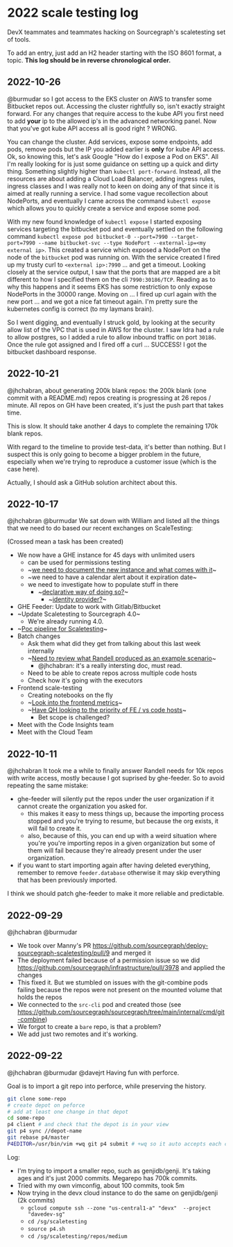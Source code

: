 # 2022 scale testing log

DevX teammates and teammates hacking on Sourcegraph's scaletesting set of tools.

To add an entry, just add an H2 header starting with the ISO 8601 format, a topic.
**This log should be in reverse chronological order.**

## 2022-10-26

@burmudar so I got access to the EKS cluster on AWS to transfer some Bitbucket repos out. Accessing the cluster rightfully so, isn't exactly straight forward. For any changes that require access to the kube API you first need to add **your** ip to the allowed ip's in the advanced networking panel. Now that you've got kube API access all is good right ? WRONG.

You can change the cluster. Add services, expose some endpoints, add pods, remove pods but the IP you added earlier is **only** for kube API access. Ok, so knowing this, let's ask Google "How do I expose a Pod on EKS". All I'm really looking for is just some guidance on setting up a quick and dirty thing. Something slightly higher than `kubectl port-forward`. Instead, all the resources are about adding a Cloud Load Balancer, adding ingress rules, ingress classes and I was really not to keen on doing any of that since it is aimed at really running a service. I had some vague recollection about NodePorts, and eventually I came across the command `kubectl expose` which allows you to quickly create a service and expose some pod.

With my new found knowledge of `kubectl expose` I started exposing services targeting the bitbucket pod and eventually settled on the following command `kubectl expose pod bitbucket-0 --port=7990 --target-port=7990 --name bitbucket-svc --type NodePort --external-ip=<my external ip>`. This created a service which exposed a NodePort on the node of the `bitbucket` pod was running on. With the service created I fired up my trusty curl to `<external ip>:7990` ... and get a timeout. Looking closely at the service output, I saw that the ports that are mapped are a bit different to how I specified them on the cli `7990:30186/TCP`. Reading as to why this happens and it seems EKS has some restriction to only expose NodePorts in the 30000 range. Moving on ... I fired up curl again with the new port ... and we got a nice fat timeout again. I'm pretty sure the kubernetes config is correct (to my laymans brain).

So I went digging, and eventually I struck gold, by looking at the security allow list of the VPC that is used in AWS for the cluster. I saw Idra had a rule to allow postgres, so I added a rule to allow inbound traffic on port `30186`. Once the rule got assigned and I fired off a curl ... SUCCESS! I got the bitbucket dashboard response.

## 2022-10-21

@jhchabran, about generating 200k blank repos: the 200k blank (one commit with a README.md) repos creating is progressing at 26 repos / minute.  All repos on GH have been created, it's just the push part that takes time.

This is slow. It should take another 4 days to complete the remaining 170k blank repos.

With regard to the timeline to provide test-data, it's better than nothing. But I suspect this is only going to become a bigger problem in the future, especially when we're trying to reproduce a customer issue (which is the case here).

Actually, I should ask a GitHub solution architect about this.

## 2022-10-17

@jhchabran @burmudar We sat down with William and listed all the things that we need to do based our recent exchanges on ScaleTesting:

(Crossed mean a task has been created)

- We now have a GHE instance for 45 days with unlimited users
  - can be used for permissions testing
  - ~[we need to document the new instance and what comes with it](https://github.com/sourcegraph/sourcegraph/issues/43032)~
  - ~we need to have a calendar alert about it expiration date~
  - we need to investigate how to populate stuff in there
    - ~[declarative way of doing so?](https://github.com/sourcegraph/sourcegraph/issues/43045)~
      - ~[identity provider?](https://github.com/sourcegraph/sourcegraph/issues/43044)~
- GHE Feeder: Update to work with Gitlab/Bitbucket
- ~Update Scaletesting to Sourcegraph 4.0~
  - We're already running 4.0.
- ~[Poc pipeline for Scaletesting](https://github.com/sourcegraph/sourcegraph/issues/43042)~
- Batch changes
  - Ask them what did they get from talking about this last week internally
  - ~[Need to review what Randell produced as an example scenario](https://github.com/sourcegraph/sourcegraph/issues/43043)~
    - @jhchabran: it's a really intersting doc, must read.
  - Need to be able to create repos across multiple code hosts
  - Check how it's going with the executors
- Frontend scale-testing
  - Creating notebooks on the fly
  - ~[Look into the frontend metrics](https://github.com/sourcegraph/sourcegraph/issues/42493#issuecomment-1280828981)~
  - ~[Have QH looking to the priority of FE / vs code hosts](https://sourcegraph.slack.com/archives/C02MWRMAFR8/p1666012184759779)~
    - Bet scope is challenged?
- Meet with the Code Insights team
- Meet with the Cloud Team

## 2022-10-11

@jhchabran It took me a while to finally answer Randell needs for 10k repos with write access, mostly because I got suprised by ghe-feeder. So to avoid repeating the same mistake:

- ghe-feeder will silently put the repos under the user organization if it cannot create the organization you asked for.
  - this makes it easy to mess things up, because the importing process stopped and you're trying to resume, but because the org exists, it will fail to create it.
  - also, because of this, you can end up with a weird situation where you're you're importing repos in a given organization but some of them will fail because they're already present under the user organization.
- if you want to start importing again after having deleted everything, remember to remove `feeder.database` otherwise it may skip everything that has been previously imported.

I think we should patch ghe-feeder to make it more reliable and predictable.

## 2022-09-29

@jhchabran @burmudar

- We took over Manny's PR https://github.com/sourcegraph/deploy-sourcegraph-scaletesting/pull/9 and merged it
- The deployment failed because of a permission issue so we did https://github.com/sourcegraph/infrastructure/pull/3978 and applied the changes
- This fixed it. But we stumbled on issues with the git-combine pods failing because the repos were not present on the mounted volume that holds the repos
- We connected to the `src-cli` pod and created those (see https://github.com/sourcegraph/sourcegraph/tree/main/internal/cmd/git-combine)
- We forgot to create a `bare` repo, is that a problem?
- We add just two remotes and it's working.

## 2022-09-22

@jhchabran @burmudar @davejrt Having fun with perforce.

Goal is to import a git repo into perforce, while preserving the history.

```sh
git clone some-repo
# create depot on peforce
# add at least one change in that depot
cd some-repo
p4 client # and check that the depot is in your view
git p4 sync //depot-name
git rebase p4/master
P4EDITOR=/usr/bin/vim +wq git p4 submit # +wq so it auto accepts each changes
```

Log:
- I'm trying to import a smaller repo, such as genjidb/genji. It's taking ages and it's just 2000 commits. Megarepo has 700k commits.
- Tried with my own vimconfig, about 100 commits, took 5m
- Now trying in the devx cloud instance to do the same on genjidb/genji (2k commits)
  - `gcloud compute ssh --zone "us-central1-a" "devx"  --project "davedev-sg"`
  - `cd /sg/scaletesting`
  - `source p4.sh`
  - `cd /sg/scaletesting/repos/medium`


